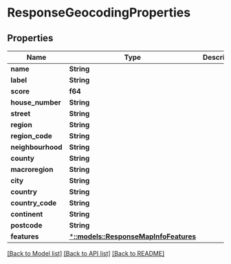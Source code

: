 # ResponseGeocodingProperties

## Properties

Name | Type | Description | Notes
------------ | ------------- | ------------- | -------------
**name** | **String** |  | 
**label** | **String** |  | 
**score** | **f64** |  | [optional] 
**house_number** | **String** |  | [optional] 
**street** | **String** |  | [optional] 
**region** | **String** |  | [optional] 
**region_code** | **String** |  | [optional] 
**neighbourhood** | **String** |  | [optional] 
**county** | **String** |  | [optional] 
**macroregion** | **String** |  | [optional] 
**city** | **String** |  | [optional] 
**country** | **String** |  | [optional] 
**country_code** | **String** |  | [optional] 
**continent** | **String** |  | [optional] 
**postcode** | **String** |  | [optional] 
**features** | [***::models::ResponseMapInfoFeatures**](ResponseMapInfoFeatures.md) |  | [optional] 

[[Back to Model list]](../README.md#documentation-for-models) [[Back to API list]](../README.md#documentation-for-api-endpoints) [[Back to README]](../README.md)


